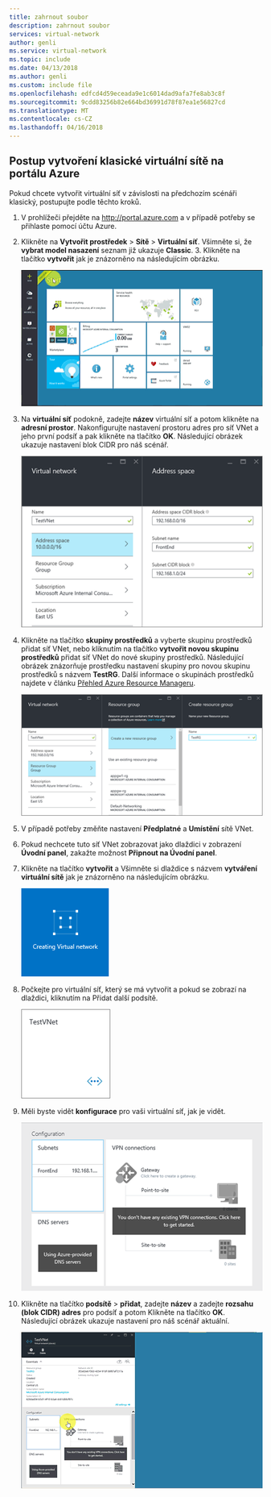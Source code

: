 ```yaml
---
title: zahrnout soubor
description: zahrnout soubor
services: virtual-network
author: genli
ms.service: virtual-network
ms.topic: include
ms.date: 04/13/2018
ms.author: genli
ms.custom: include file
ms.openlocfilehash: edfcd4d59eceada9e1c6014dad9afa7fe8ab3c8f
ms.sourcegitcommit: 9cdd83256b82e664bd36991d78f87ea1e56827cd
ms.translationtype: MT
ms.contentlocale: cs-CZ
ms.lasthandoff: 04/16/2018
---
```

## <a name="how-to-create-a-classic-vnet-in-the-azure-portal"></a>Postup vytvoření klasické virtuální sítě na portálu Azure
Pokud chcete vytvořit virtuální síť v závislosti na předchozím scénáři klasický, postupujte podle těchto kroků.

1. V prohlížeči přejděte na http://portal.azure.com a v případě potřeby se přihlaste pomocí účtu Azure.
2. Klikněte na **Vytvořit prostředek** > **Sítě** > **Virtuální síť**. Všimněte si, že **vybrat model nasazení** seznam již ukazuje **Classic**. 3. Klikněte na tlačítko **vytvořit** jak je znázorněno na následujícím obrázku.
   
    ![Vytvoření virtuální sítě VNet na portálu Azure](./media/virtual-networks-create-vnet-classic-pportal-include/vnet-create-pportal-figure1.gif)
4. Na **virtuální síť** podokně, zadejte **název** virtuální síť a potom klikněte na **adresní prostor**. Nakonfigurujte nastavení prostoru adres pro síť VNet a jeho první podsíť a pak klikněte na tlačítko **OK**. Následující obrázek ukazuje nastavení blok CIDR pro náš scénář.
   
    ![Podokno prostoru adres](./media/virtual-networks-create-vnet-classic-pportal-include/vnet-create-pportal-figure2.png)
5. Klikněte na tlačítko **skupiny prostředků** a vyberte skupinu prostředků přidat síť VNet, nebo kliknutím na tlačítko **vytvořit novou skupinu prostředků** přidat síť VNet do nové skupiny prostředků. Následující obrázek znázorňuje prostředku nastavení skupiny pro novou skupinu prostředků s názvem **TestRG**. Další informace o skupinách prostředků najdete v článku [Přehled Azure Resource Manageru](../articles/azure-resource-manager/resource-group-overview.md#resource-groups).
   
    ![Vytvoření podokně skupiny prostředků](./media/virtual-networks-create-vnet-classic-pportal-include/vnet-create-pportal-figure3.png)
6. V případě potřeby změňte nastavení **Předplatné** a **Umístění** sítě VNet. 
7. Pokud nechcete tuto síť VNet zobrazovat jako dlaždici v zobrazení **Úvodní panel**, zakažte možnost **Připnout na Úvodní panel**. 
8. Klikněte na tlačítko **vytvořit** a Všimněte si dlaždice s názvem **vytváření virtuální sítě** jak je znázorněno na následujícím obrázku.
   
    ![Vytvoření sítě VNet na portálu](./media/virtual-networks-create-vnet-classic-pportal-include/vnet-create-pportal-figure4.png)
9. Počkejte pro virtuální síť, který se má vytvořit a pokud se zobrazí na dlaždici, kliknutím na Přidat další podsítě.
   
    ![Vytvoření sítě VNet na portálu](./media/virtual-networks-create-vnet-classic-pportal-include/vnet-create-pportal-figure5.png)
10. Měli byste vidět **konfigurace** pro vaši virtuální síť, jak je vidět. 
   
    ![Vytvoření sítě VNet na portálu](./media/virtual-networks-create-vnet-classic-pportal-include/vnet-create-pportal-figure6.png)
11. Klikněte na tlačítko **podsítě** > **přidat**, zadejte **název** a zadejte **rozsahu (blok CIDR) adres** pro podsíť a potom Klikněte na tlačítko **OK**. Následující obrázek ukazuje nastavení pro náš scénář aktuální.
    
    ![Vytvoření virtuální sítě VNet na portálu Azure](./media/virtual-networks-create-vnet-classic-pportal-include/vnet-create-pportal-figure7.gif)

